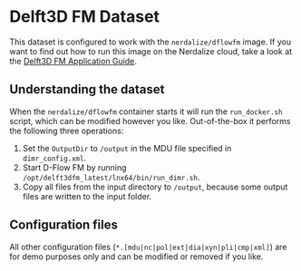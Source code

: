# Delft3D FM Dataset
This dataset is configured to work with the `nerdalize/dflowfm` image. If you want to find out how to run this image on the Nerdalize cloud, take a look at the [Delft3D FM Application Guide](https://www.nerdalize.com/applications/dflowfm/).

## Understanding the dataset
When the `nerdalize/dflowfm` container starts it will run the `run_docker.sh` script, which can be modified however you like. Out-of-the-box it performs the following three operations:

1. Set the `OutputDir` to `/output` in the MDU file specified in `dimr_config.xml`.
2. Start D-Flow FM by running `/opt/delft3dfm_latest/lnx64/bin/run_dimr.sh`.
3. Copy all files from the input directory to `/output`, because some output files are written to the input folder.

## Configuration files
All other configuration files (`*.[mdu|nc|pol|ext|dia|xyn|pli|cmp|xml]`) are for demo purposes only and can be modified or removed if you like. 
